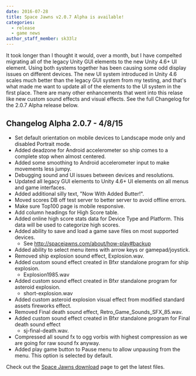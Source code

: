 ```yaml
---
date: 2016-07-28
title: Space Jawns v2.0.7 Alpha is available!
categories:
  - release
  - game news
author_staff_member: sk33lz
---
```


It took longer than I thought it would, over a month, but I have compelted migrating all of the legacy Unity GUI elements to the new Unity 4.6+ UI element. Using both systems together has been causing some odd display issues on different devices. The new UI system introduced in Unity 4.6 scales much better than the legacy GUI system from my testing, and that's what made me want to update all of the elements to the UI system in the first place. There are many other enhancements that went into this relase like new custom sound effects and visual effects. See the full Changelog for the 2.0.7 Alpha release below.

## Changelog Alpha 2.0.7 - 4/8/15
- Set default orientation on mobile devices to Landscape mode only and disabled Portrait mode.
- Added deadzone for Android accelerometer so ship comes to a complete stop when almost centered.
- Added some smoothing to Android accelerometer input to make movements less jumpy.
- Debugging sound and UI issues between devices and resolutions.
- Updated all legacy GUI elements to Unity 4.6+ UI elements on all menus and game interfaces.
- Added additional silly text, "Now With Added Butter!".
- Moved scores DB off test server to better server to avoid offline errors.
- Make sure Top100 page is mobile responsive.
- Add column headings for High Score table.
- Added online high score stats data for Device Type and Platform. This data will be used to categorize high scores.
- Added ability to save and load a game save files on most supported devices.
  - See http://spacejawns.com/about/how-play#backup
- Added ability to select menu items with arrow keys or gamepad/joystick.
- Removed ship explosion sound effect, Explosion.wav.
- Added custom sound effect created in Bfxr standalone program for ship explosion.
  - Explosion1985.wav
- Added custom sound effect created in Bfxr standalone program for asteroid explosion.
  - short-explosion.wav
- Added custom asteroid explosion visual effect from modified standard assets fireworks effect.
- Removed Final death sound effect, Retro_Game_Sounds_SFX_85.wav.
- Added custom sound effect created in Bfxr standalone program for Final death sound effect
  - sj-final-death.wav.
- Compressed all sound fx to ogg vorbis with highest compression as we are going for raw sound fx anyway.
- Added play game button to Pause menu to allow unpausing from the menu. This option is selected by default.

Check out the [Space Jawns download](/download) page to get the latest files.
